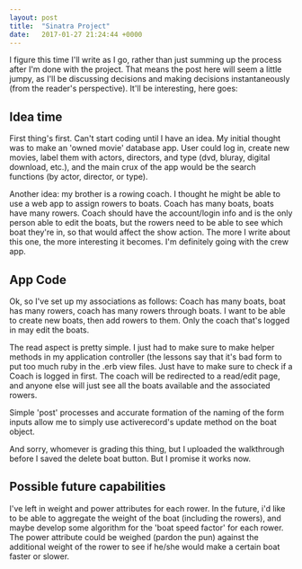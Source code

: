 ```yaml
---
layout: post
title:  "Sinatra Project"
date:   2017-01-27 21:24:44 +0000
---
```



I figure this time I'll write as I go, rather than just summing up the process after I'm done with the project.  That means the post here will seem a little jumpy, as I'll be discussing decisions and making decisions instantaneously (from the reader's perspective). It'll be interesting, here goes:

## Idea time

First thing's first.  Can't start coding until I have an idea.  My initial thought was to make an 'owned movie' database app.  User could log in, create new movies, label them with actors, directors, and type (dvd, bluray, digital download, etc.), and the main crux of the app would be the search functions (by actor, director, or type).

Another idea: my brother is a rowing coach.  I thought he might be able to use a web app to assign rowers to boats.  Coach has many boats, boats have many rowers. Coach should have the account/login info and is the only person able to edit the boats, but the rowers need to be able to see which boat they're in, so that would affect the show action.  The more I write about this one, the more interesting it becomes.  I'm definitely going with the crew app.


## App Code

Ok, so I've set up my associations as follows: Coach has many boats, boat has many rowers, coach has many rowers through boats.  I want to be able to create new boats, then add rowers to them.  Only the coach that's logged in may edit the boats.  


The read aspect is pretty simple. I just had to make sure to make helper methods in my application controller (the lessons say that it's bad form to put too much ruby in the .erb view files. Just have to make sure to check if a Coach is logged in first.  The coach will be redirected to a read/edit page, and anyone else will just see all the boats available and the associated rowers.


Simple 'post' processes and accurate formation of the naming of the form inputs allow me to simply use activerecord's update method on the boat object.

And sorry, whomever is grading this thing, but I uploaded the walkthrough before I saved the delete boat button.  But I promise it works now.  

## Possible future capabilities
I've left in weight and power attributes for each rower.  In the future, i'd like to be able to aggregate the weight of the boat (including the rowers), and maybe develop some algorithm for the 'boat speed factor' for each rower.  The power attribute could be weighed (pardon the pun) against the additional weight of the rower to see if he/she would make a certain boat faster or slower.
